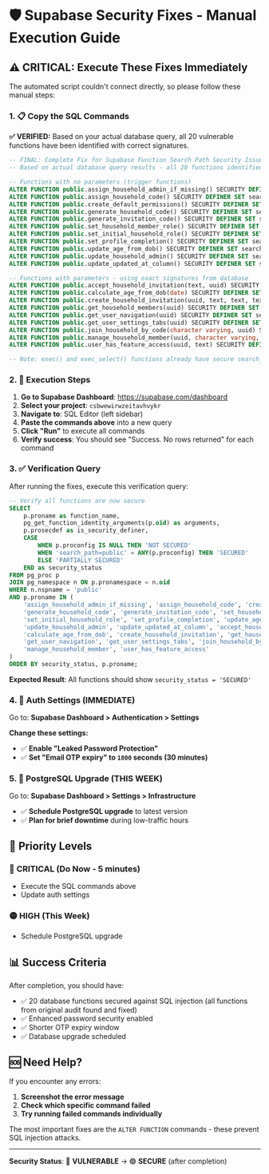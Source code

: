 # 🛡️ Supabase Security Fixes - Manual Execution Guide

## ⚠️ CRITICAL: Execute These Fixes Immediately

The automated script couldn't connect directly, so please follow these manual steps:

### 1. 📋 Copy the SQL Commands

**✅ VERIFIED:** Based on your actual database query, all 20 vulnerable functions have been identified with correct signatures.

```sql
-- FINAL: Complete Fix for Supabase Function Search Path Security Issues
-- Based on actual database query results - all 20 functions identified

-- Functions with no parameters (trigger functions)
ALTER FUNCTION public.assign_household_admin_if_missing() SECURITY DEFINER SET search_path = public;
ALTER FUNCTION public.assign_household_code() SECURITY DEFINER SET search_path = public;
ALTER FUNCTION public.create_default_permissions() SECURITY DEFINER SET search_path = public;
ALTER FUNCTION public.generate_household_code() SECURITY DEFINER SET search_path = public;
ALTER FUNCTION public.generate_invitation_code() SECURITY DEFINER SET search_path = public;
ALTER FUNCTION public.set_household_member_role() SECURITY DEFINER SET search_path = public;
ALTER FUNCTION public.set_initial_household_role() SECURITY DEFINER SET search_path = public;
ALTER FUNCTION public.set_profile_completion() SECURITY DEFINER SET search_path = public;
ALTER FUNCTION public.update_age_from_dob() SECURITY DEFINER SET search_path = public;
ALTER FUNCTION public.update_household_admin() SECURITY DEFINER SET search_path = public;
ALTER FUNCTION public.update_updated_at_column() SECURITY DEFINER SET search_path = public;

-- Functions with parameters - using exact signatures from database
ALTER FUNCTION public.accept_household_invitation(text, uuid) SECURITY DEFINER SET search_path = public;
ALTER FUNCTION public.calculate_age_from_dob(date) SECURITY DEFINER SET search_path = public;
ALTER FUNCTION public.create_household_invitation(uuid, text, text, text) SECURITY DEFINER SET search_path = public;
ALTER FUNCTION public.get_household_members(uuid) SECURITY DEFINER SET search_path = public;
ALTER FUNCTION public.get_user_navigation(uuid) SECURITY DEFINER SET search_path = public;
ALTER FUNCTION public.get_user_settings_tabs(uuid) SECURITY DEFINER SET search_path = public;
ALTER FUNCTION public.join_household_by_code(character varying, uuid) SECURITY DEFINER SET search_path = public;
ALTER FUNCTION public.manage_household_member(uuid, character varying, uuid) SECURITY DEFINER SET search_path = public;
ALTER FUNCTION public.user_has_feature_access(uuid, text) SECURITY DEFINER SET search_path = public;

-- Note: exec() and exec_select() functions already have secure search_path configuration
```

### 2. 🎯 Execution Steps

1. **Go to Supabase Dashboard**: https://supabase.com/dashboard
2. **Select your project**: `csbwewirwzeitavhvykr`
3. **Navigate to**: SQL Editor (left sidebar)
4. **Paste the commands above** into a new query
5. **Click "Run"** to execute all commands
6. **Verify success**: You should see "Success. No rows returned" for each command

### 3. ✅ Verification Query

After running the fixes, execute this verification query:

```sql
-- Verify all functions are now secure
SELECT 
    p.proname as function_name,
    pg_get_function_identity_arguments(p.oid) as arguments,
    p.prosecdef as is_security_definer,
    CASE 
        WHEN p.proconfig IS NULL THEN 'NOT SECURED'
        WHEN 'search_path=public' = ANY(p.proconfig) THEN 'SECURED'
        ELSE 'PARTIALLY SECURED'
    END as security_status
FROM pg_proc p
JOIN pg_namespace n ON p.pronamespace = n.oid
WHERE n.nspname = 'public'
AND p.proname IN (
    'assign_household_admin_if_missing', 'assign_household_code', 'create_default_permissions',
    'generate_household_code', 'generate_invitation_code', 'set_household_member_role',
    'set_initial_household_role', 'set_profile_completion', 'update_age_from_dob',
    'update_household_admin', 'update_updated_at_column', 'accept_household_invitation',
    'calculate_age_from_dob', 'create_household_invitation', 'get_household_members',
    'get_user_navigation', 'get_user_settings_tabs', 'join_household_by_code',
    'manage_household_member', 'user_has_feature_access'
)
ORDER BY security_status, p.proname;
```

**Expected Result**: All functions should show `security_status = 'SECURED'`

### 4. 🔐 Auth Settings (IMMEDIATE)

Go to: **Supabase Dashboard > Authentication > Settings**

**Change these settings:**
- ✅ **Enable "Leaked Password Protection"**
- ✅ **Set "Email OTP expiry" to `1800` seconds (30 minutes)**

### 5. 🔄 PostgreSQL Upgrade (THIS WEEK)

Go to: **Supabase Dashboard > Settings > Infrastructure**
- ✅ **Schedule PostgreSQL upgrade** to latest version
- ✅ **Plan for brief downtime** during low-traffic hours

## 🎯 Priority Levels

### 🚨 **CRITICAL (Do Now - 5 minutes)**
- Execute the SQL commands above
- Update auth settings

### 🟡 **HIGH (This Week)**
- Schedule PostgreSQL upgrade

## 📊 Success Criteria

After completion, you should have:
- ✅ 20 database functions secured against SQL injection (all functions from original audit found and fixed)
- ✅ Enhanced password security enabled
- ✅ Shorter OTP expiry window
- ✅ Database upgrade scheduled

## 🆘 Need Help?

If you encounter any errors:
1. **Screenshot the error message**
2. **Check which specific command failed**
3. **Try running failed commands individually**

The most important fixes are the `ALTER FUNCTION` commands - these prevent SQL injection attacks.

---

**Security Status**: 🔴 **VULNERABLE** → 🟢 **SECURE** (after completion)
